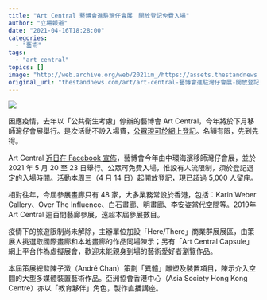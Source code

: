 ```yaml
---
title: "Art Central 藝博會進駐灣仔會展　開放登記免費入場"
author: "立場報道"
date: "2021-04-16T18:28:00"
categories:
  - "藝術"
tags:
  - "art central"
topics: []
image: "http://web.archive.org/web/2021im_/https://assets.thestandnews.com/media/photos/10-10_dFjZC.png"
original_url: "thestandnews.com/art/art-central-藝博會進駐灣仔會展-開放登記免費入場"
---
```

![](http://web.archive.org/web/2021im_/https://assets.thestandnews.com/media/photos/10-10_dFjZC.png)

因應疫情，去年以「公共衛生考慮」停辦的藝博會 Art Central，今年將於下月移師灣仔會展舉行。是次活動不設入場費，[公眾現可於網上登記](http://web.archive.org/web/20211229101716/https://www.klook.com/zh-HK/activity/55674-art-central-hong-kong-ticket/?fbclid=IwAR1s5cxR2ZWaMKJ-8tGnmPmYy09pYofpKCogjt8uLyHqjPtINU9M5nSkroo)。名額有限，先到先得。

Art Central [近日在 Facebook 宣佈](http://web.archive.org/web/20211229101716/https://www.facebook.com/events/1374251866266982)，藝博會今年由中環海濱移師灣仔會展，並於 2021 年 5 月 20 至 23 日舉行。公眾可免費入場，惟設有人流限制，須於登記選定的入場時間。活動本周三（4 月 14 日）起開放登記，現已超過 5,000 人留座。

相對往年，今屆參展畫廊只有 48 家，大多業務常設於香港，包括：Karin Weber Gallery、Over The Influence、白石畫廊、明畫廊、李安姿當代空間等。2019年Art Central 逾百間藝廊參展，遠超本屆參展數目。

疫情下的旅遊限制尚未解除，主辦單位加設「Here/There」商業群展展區，由策展人挑選取國際畫廊和本地畫廊的作品同場陳示；另有「Art Central Capsule」網上平台作為虛擬展會，歡迎未能親身到場的藝術愛好者瀏覽作品。

本屆策展總監陳子澂（André Chan）策劃「異體」雕塑及裝置項目，陳示介入空間的大型多媒體裝置藝術作品。亞洲協會香港中心（Asia Society Hong Kong Centre）亦以「教育夥伴」角色，製作直播講座。